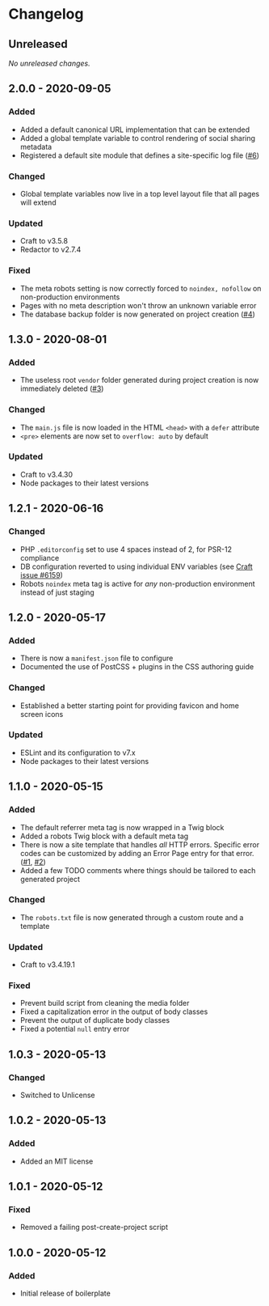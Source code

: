 # Changelog

## Unreleased
_No unreleased changes._


## 2.0.0 - 2020-09-05
### Added
- Added a default canonical URL implementation that can be extended
- Added a global template variable to control rendering of social sharing metadata
- Registered a default site module that defines a site-specific log file ([#6](https://github.com/evanwarner/craft-boilerplate/issues/6))

### Changed
- Global template variables now live in a top level layout file that all pages will extend

### Updated
- Craft to v3.5.8
- Redactor to v2.7.4

### Fixed
- The meta robots setting is now correctly forced to `noindex, nofollow` on non-production environments
- Pages with no meta description won't throw an unknown variable error
- The database backup folder is now generated on project creation ([#4](https://github.com/evanwarner/craft-boilerplate/issues/4))


## 1.3.0 - 2020-08-01
### Added
- The useless root `vendor` folder generated during project creation is now immediately deleted ([#3](https://github.com/evanwarner/craft-boilerplate/issues/3))

### Changed
- The `main.js` file is now loaded in the HTML `<head>` with a `defer` attribute
- `<pre>` elements are now set to `overflow: auto` by default

### Updated
- Craft to v3.4.30
- Node packages to their latest versions


## 1.2.1 - 2020-06-16
### Changed
- PHP `.editorconfig` set to use 4 spaces instead of 2, for PSR-12 compliance
- DB configuration reverted to using individual ENV variables (see [Craft issue #6159](https://github.com/craftcms/cms/issues/6159))
- Robots `noindex` meta tag is active for _any_ non-production environment instead of just staging


## 1.2.0 - 2020-05-17
### Added
- There is now a `manifest.json` file to configure
- Documented the use of PostCSS + plugins in the CSS authoring guide

### Changed
- Established a better starting point for providing favicon and home screen icons

### Updated
- ESLint and its configuration to v7.x
- Node packages to their latest versions


## 1.1.0 - 2020-05-15
### Added
- The default referrer meta tag is now wrapped in a Twig block
- Added a robots Twig block with a default meta tag
- There is now a site template that handles _all_ HTTP errors. Specific error codes can be customized by adding an Error Page entry for that error. ([#1](https://github.com/evanwarner/craft-boilerplate/issues/1), [#2](https://github.com/evanwarner/craft-boilerplate/issues/2))
- Added a few TODO comments where things should be tailored to each generated project

### Changed
- The `robots.txt` file is now generated through a custom route and a template

### Updated
- Craft to v3.4.19.1

### Fixed
- Prevent build script from cleaning the media folder
- Fixed a capitalization error in the output of body classes
- Prevent the output of duplicate body classes
- Fixed a potential `null` entry error


## 1.0.3 - 2020-05-13
### Changed
- Switched to Unlicense


## 1.0.2 - 2020-05-13
### Added
- Added an MIT license


## 1.0.1 - 2020-05-12
### Fixed
- Removed a failing post-create-project script


## 1.0.0 - 2020-05-12
### Added
- Initial release of boilerplate
